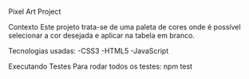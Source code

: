 Pixel Art Project 

Contexto
Este projeto trata-se de uma paleta de cores onde é possível selecionar a cor desejada e aplicar na tabela em branco.

Tecnologias usadas:
-CSS3
-HTML5
-JavaScript

Executando Testes
Para rodar todos os testes:
npm test